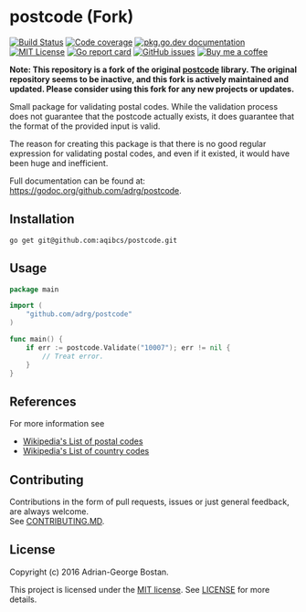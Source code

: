 # postcode (Fork)
[![Build Status](https://github.com/adrg/postcode/workflows/CI/badge.svg)](https://github.com/adrg/postcode/actions?query=workflow%3ACI)
[![Code coverage](https://codecov.io/gh/adrg/postcode/branch/master/graphs/badge.svg?branch=master)](https://codecov.io/gh/adrg/postcode)
[![pkg.go.dev documentation](https://pkg.go.dev/badge/github.com/adrg/postcode)](https://pkg.go.dev/github.com/adrg/postcode)
[![MIT License](https://img.shields.io/badge/license-MIT-red.svg?style=flat-square)](https://opensource.org/licenses/MIT)
[![Go report card](https://goreportcard.com/badge/github.com/adrg/postcode)](https://goreportcard.com/report/github.com/adrg/postcode)
[![GitHub issues](https://img.shields.io/github/issues/adrg/postcode)](https://github.com/adrg/postcode/issues)
[![Buy me a coffee](https://img.shields.io/static/v1.svg?label=%20&message=Buy%20me%20a%20coffee&color=579fbf&logo=buy%20me%20a%20coffee&logoColor=white)](https://ko-fi.com/T6T72WATK)

**Note: This repository is a fork of the original [postcode](https://github.com/adrg/postcode) library. The original repository seems to be inactive, and this fork is actively maintained and updated. Please consider using this fork for any new projects or updates.**

Small package for validating postal codes. While the validation process does not guarantee that the postcode actually exists, it does guarantee that the format of the provided input is valid.

The reason for creating this package is that there is no good regular expression for validating postal codes, and even if it existed, it would have been huge and inefficient.

Full documentation can be found at: https://godoc.org/github.com/adrg/postcode.

## Installation
    go get git@github.com:aqibcs/postcode.git

## Usage

```go
package main

import (
	"github.com/adrg/postcode"
)

func main() {
    if err := postcode.Validate("10007"); err != nil {
        // Treat error.
    }
}
```

## References
For more information see
* [Wikipedia's List of postal codes](https://en.wikipedia.org/wiki/List_of_postal_codes)
* [Wikipedia's List of country codes](https://en.wikipedia.org/wiki/ISO_3166-1)

## Contributing

Contributions in the form of pull requests, issues or just general feedback,
are always welcome.  
See [CONTRIBUTING.MD](CONTRIBUTING.md).

## License
Copyright (c) 2016 Adrian-George Bostan.

This project is licensed under the [MIT license](https://opensource.org/licenses/MIT).
See [LICENSE](LICENSE) for more details.
